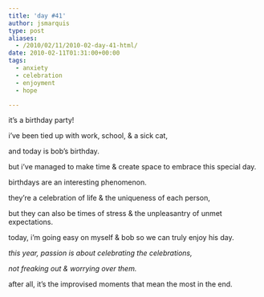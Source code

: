```yaml
---
title: 'day #41'
author: jsmarquis
type: post
aliases:
  - /2010/02/11/2010-02-day-41-html/
date: 2010-02-11T01:31:00+00:00
tags:
  - anxiety
  - celebration
  - enjoyment
  - hope

---
```

it&#8217;s a birthday party!

  i&#8217;ve been tied up with work, school, & a sick cat,

  and today is bob&#8217;s birthday.

  but i&#8217;ve managed to make time & create space to embrace this special day.


  birthdays are an interesting phenomenon.

  they&#8217;re a celebration of life & the uniqueness of each person,

  but they can also be times of stress & the unpleasantry of unmet expectations.


  today, i&#8217;m going easy on myself & bob so we can truly enjoy his day.


  <i>this year, passion is about celebrating the celebrations,</i>

  <i>not freaking out & worrying over them.</i>

  after all, it&#8217;s the improvised moments that mean the most in the end.